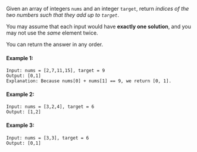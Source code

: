 Given an array of integers `nums` and an integer `target`, return *indices of the two numbers such that they add up to `target`*.

You may assume that each input would have **exactly one solution**, and you may not use the *same* element twice.

You can return the answer in any order.

#### Example 1:

```
Input: nums = [2,7,11,15], target = 9
Output: [0,1]
Explanation: Because nums[0] + nums[1] == 9, we return [0, 1].
```

#### Example 2:

```
Input: nums = [3,2,4], target = 6
Output: [1,2]
```

#### Example 3:

```
Input: nums = [3,3], target = 6
Output: [0,1]
```
